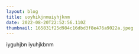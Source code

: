 ```yaml
---
layout: blog
title: uoyhikjnmuiyhjknm
date: 2022-08-20T22:52:56.110Z
thumbnail: 165831f25d984c16dbd3f8e476a9022a.jpeg
---
```

iyguhjbn iyuhjkbnm